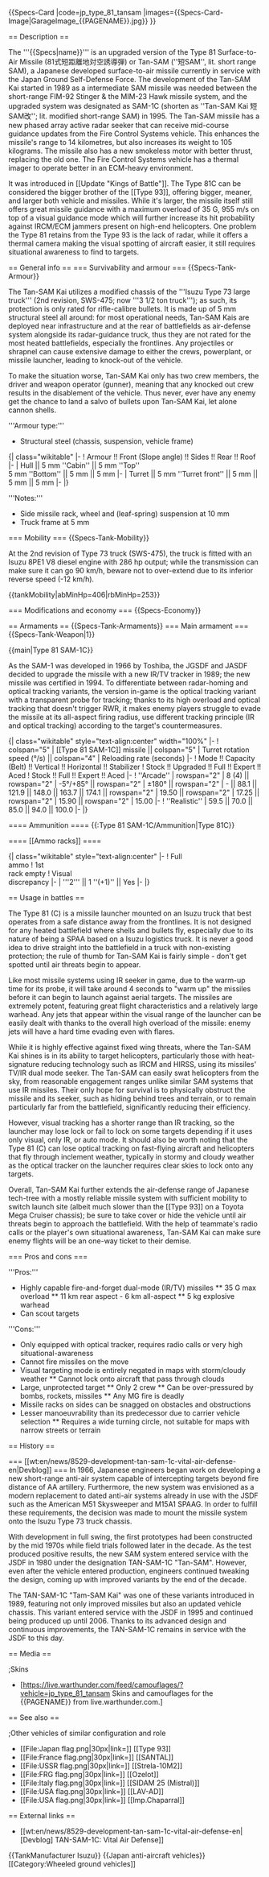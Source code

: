 {{Specs-Card
|code=jp_type_81_tansam
|images={{Specs-Card-Image|GarageImage_{{PAGENAME}}.jpg}}
}}

== Description ==
<!-- ''In the description, the first part should be about the history of the creation and combat usage of the vehicle, as well as its key features. In the second part, tell the reader about the ground vehicle in the game. Insert a screenshot of the vehicle, so that if the novice player does not remember the vehicle by name, he will immediately understand what kind of vehicle the article is talking about.'' -->
The '''{{Specs|name}}''' is an upgraded version of the Type 81 Surface-to-Air Missile (81式短距離地対空誘導弾) or Tan-SAM (''短SAM'', lit. short range SAM), a Japanese developed surface-to-air missile currently in service with the Japan Ground Self-Defense Force. The development of the Tan-SAM Kai started in 1989 as a intermediate SAM missile was needed between the short-range FIM-92 Stinger & the MIM-23 Hawk missile system, and the upgraded system was designated as SAM-1C (shorten as ''Tan-SAM Kai 短SAM改''; lit. modified short-range SAM) in 1995. The Tan-SAM missile has a new phased array active radar seeker that can receive mid-course guidance updates from the Fire Control Systems vehicle. This enhances the missile's range to 14 kilometres, but also increases its weight to 105 kilograms. The missile also has a new smokeless motor with better thrust, replacing the old one. The Fire Control Systems vehicle has a thermal imager to operate better in an ECM-heavy environment.

It was introduced in [[Update "Kings of Battle"]]. The Type 81C can be considered the bigger brother of the [[Type 93]], offering bigger, meaner, and larger both vehicle and missiles. While it's larger, the missile itself still offers great missile guidance with a maximum overload of 35 G, 955 m/s on top of a visual guidance mode which will further increase its hit probability against IRCM/ECM jammers present on high-end helicopters. One problem the Type 81 retains from the Type 93 is the lack of radar, while it offers a thermal camera making the visual spotting of aircraft easier, it still requires situational awareness to find to targets.

== General info ==
=== Survivability and armour ===
{{Specs-Tank-Armour}}
<!-- ''Describe armour protection. Note the most well protected and key weak areas. Appreciate the layout of modules as well as the number and location of crew members. Is the level of armour protection sufficient, is the placement of modules helpful for survival in combat? If necessary use a visual template to indicate the most secure and weak zones of the armour.'' -->
The Tan-SAM Kai utilizes a modified chassis of the '''Isuzu Type 73 large truck''' (2nd revision, SWS-475; now '''3 1/2 ton truck'''); as such, its protection is only rated for rifle-calibre bullets. It is made up of 5 mm structural steel all around: for most operational needs, Tan-SAM Kais are deployed near infrastructure and at the rear of battlefields as air-defense system alongside its radar-guidance truck, thus they are not rated for the most heated battlefields, especially the frontlines. Any projectiles or shrapnel can cause extensive damage to either the crews, powerplant, or missile launcher, leading to knock-out of the vehicle.

To make the situation worse, Tan-SAM Kai only has two crew members, the driver and weapon operator (gunner), meaning that any knocked out crew results in the disablement of the vehicle. Thus never, ever have any enemy get the chance to land a salvo of bullets upon Tan-SAM Kai, let alone cannon shells.

'''Armour type:''' <!-- The types of armour present on the vehicle and their general locations -->
<!-- Example: * Rolled homogeneous armour (Front, Side, Rear, Hull roof)
* Cast homogeneous armour (Turret, Transmission area) -->

* Structural steel (chassis, suspension, vehicle frame)

{| class="wikitable"
|-
! Armour !! Front (Slope angle) !! Sides !! Rear !! Roof
|-
| Hull || 5 mm ''Cabin'' || 5 mm ''Top'' <br>5 mm ''Bottom'' || 5 mm || 5 mm
|-
| Turret || 5 mm ''Turret front'' || 5 mm || 5 mm || 5 mm
|-
|}

'''Notes:''' <!-- Any additional notes which the user needs to be aware of -->
<!-- Example: * Suspension wheels are 20 mm thick, tracks are 30 mm thick, and torsion bars are 60 mm thick. -->

* Side missile rack, wheel and (leaf-spring) suspension at 10 mm
* Truck frame at 5 mm

=== Mobility ===
{{Specs-Tank-Mobility}}
<!-- ''Write about the mobility of the ground vehicle. Estimate the specific power and manoeuvrability, as well as the maximum speed forwards and backwards.'' -->
At the 2nd revision of Type 73 truck (SWS-475), the truck is fitted with an Isuzu 8PE1 V8 diesel engine with 286 hp output; while the transmission can make sure it can go 90 km/h, beware not to over-extend due to its inferior reverse speed (-12 km/h).

{{tankMobility|abMinHp=406|rbMinHp=253}}

=== Modifications and economy ===
{{Specs-Economy}}

== Armaments ==
{{Specs-Tank-Armaments}}
=== Main armament ===
{{Specs-Tank-Weapon|1}}
<!-- ''Give the reader information about the characteristics of the main gun. Assess its effectiveness in a battle based on the reloading speed, ballistics and the power of shells. Do not forget about the flexibility of the fire, that is how quickly the cannon can be aimed at the target, open fire on it and aim at another enemy. Add a link to the main article on the gun: <code><nowiki>{{main|Name of the weapon}}</nowiki></code>. Describe in general terms the ammunition available for the main gun. Give advice on how to use them and how to fill the ammunition storage.'' -->
{{main|Type 81 SAM-1C}}

As the SAM-1 was developed in 1966 by Toshiba, the JGSDF and JASDF decided to upgrade the missile with a new IR/TV tracker in 1989; the new missile was certified in 1994. To differentiate between radar-homing and optical tracking variants, the version in-game is the optical tracking variant with a transparent probe for tracking; thanks to its high overload and optical tracking that doesn't trigger RWR, it makes enemy players struggle to evade the missile at its all-aspect firing radius, use different tracking principle (IR and optical tracking) according to the target's countermeasures.

{| class="wikitable" style="text-align:center" width="100%"
|-
! colspan="5" | [[Type 81 SAM-1C]] missile || colspan="5" | Turret rotation speed (°/s) || colspan="4" | Reloading rate (seconds)
|-
! Mode !! Capacity (Belt) !! Vertical !! Horizontal !! Stabilizer
! Stock !! Upgraded !! Full !! Expert !! Aced
! Stock !! Full !! Expert !! Aced
|-
! ''Arcade''
| rowspan="2" | 8 (4) || rowspan="2" | -5°/+85° || rowspan="2" | ±180° || rowspan="2" | - || 88.1 || 121.9 || 148.0 || 163.7 || 174.1 || rowspan="2" | 19.50 || rowspan="2" | 17.25 || rowspan="2" | 15.90 || rowspan="2" | 15.00
|-
! ''Realistic''
| 59.5 || 70.0 || 85.0 || 94.0 || 100.0
|-
|}

==== Ammunition ====
{{:Type 81 SAM-1C/Ammunition|Type 81C}}

==== [[Ammo racks]] ====
<!-- [[File:Ammoracks_{{PAGENAME}}.png|right|thumb|x250px|[[Ammo racks]] of the {{PAGENAME}}]] -->
<!-- '''Last updated:''' -->
{| class="wikitable" style="text-align:center"
|-
! Full<br>ammo
! 1st<br>rack empty
! Visual<br>discrepancy
|-
| '''2''' || 1 ''(+1)'' || Yes
|-
|}

== Usage in battles ==
<!-- ''Describe the tactics of playing in the vehicle, the features of using vehicles in the team and advice on tactics. Refrain from creating a "guide" - do not impose a single point of view but instead give the reader food for thought. Describe the most dangerous enemies and give recommendations on fighting them. If necessary, note the specifics of the game in different modes (AB, RB, SB).'' -->
The Type 81 (C) is a missile launcher mounted on an Isuzu truck that best operates from a safe distance away from the frontlines. It is not designed for any heated battlefield where shells and bullets fly, especially due to its nature of being a SPAA based on a Isuzu logistics truck. It is never a good idea to drive straight into the battlefield in a truck with non-existing protection; the rule of thumb for Tan-SAM Kai is fairly simple - don't get spotted until air threats begin to appear.

Like most missile systems using IR seeker in game, due to the warm-up time for its probe, it will take around 4 seconds to "warm up" the missiles before it can begin to launch against aerial targets. The missiles are extremely potent, featuring great flight characteristics and a relatively large warhead. Any jets that appear within the visual range of the launcher can be easily dealt with thanks to the overall high overload of the missile: enemy jets will have a hard time evading even with flares.

While it is highly effective against fixed wing threats, where the Tan-SAM Kai shines is in its ability to target helicopters, particularly those with heat-signature reducing technology such as IRCM and HIRSS, using its missiles' TV/IR dual mode seeker. The Tan-SAM can easily swat helicopters from the sky, from reasonable engagement ranges unlike similar SAM systems that use IR missiles. Their only hope for survival is to physically obstruct the missile and its seeker, such as hiding behind trees and terrain, or to remain particularly far from the battlefield, significantly reducing their efficiency.

However, visual tracking has a shorter range than IR tracking, so the launcher may lose lock or fail to lock on some targets depending if it uses only visual, only IR, or auto mode. It should also be worth noting that the Type 81 (C) can lose optical tracking on fast-flying aircraft and helicopters that fly through inclement weather, typically in stormy and cloudy weather as the optical tracker on the launcher requires clear skies to lock onto any targets.

Overall, Tan-SAM Kai further extends the air-defense range of Japanese tech-tree with a mostly reliable missile system with sufficient mobility to switch launch site (albeit much slower than the [[Type 93]] on a Toyota Mega Cruiser chassis); be sure to take cover or hide the vehicle until air threats begin to approach the battlefield. With the help of teammate's radio calls or the player's own situational awareness, Tan-SAM Kai can make sure enemy flights will be an one-way ticket to their demise.

=== Pros and cons ===
<!-- ''Summarise and briefly evaluate the vehicle in terms of its characteristics and combat effectiveness. Mark its pros and cons in a bulleted list. Try not to use more than 6 points for each of the characteristics. Avoid using categorical definitions such as "bad", "good" and the like - use substitutions with softer forms such as "inadequate" and "effective".'' -->

'''Pros:'''

* Highly capable fire-and-forget dual-mode (IR/TV) missiles
** 35 G max overload
** 11 km rear aspect - 6 km all-aspect
** 5 kg explosive warhead
* Can scout targets

'''Cons:'''

* Only equipped with optical tracker, requires radio calls or very high situational-awareness
* Cannot fire missiles on the move
* Visual targeting mode is entirely negated in maps with storm/cloudy weather
** Cannot lock onto aircraft that pass through clouds
* Large, unprotected target
** Only 2 crew
** Can be over-pressured by bombs, rockets, missiles
** Any MG fire is deadly
* Missile racks on sides can be snagged on obstacles and obstructions
* Lesser manoeuvrability than its predecessor due to carrier vehicle selection
** Requires a wide turning circle, not suitable for maps with narrow streets or terrain

== History ==
<!-- ''Describe the history of the creation and combat usage of the vehicle in more detail than in the introduction. If the historical reference turns out to be too long, take it to a separate article, taking a link to the article about the vehicle and adding a block "/History" (example: <nowiki>https://wiki.warthunder.com/(Vehicle-name)/History</nowiki>) and add a link to it here using the <code>main</code> template. Be sure to reference text and sources by using <code><nowiki><ref></ref></nowiki></code>, as well as adding them at the end of the article with <code><nowiki><references /></nowiki></code>. This section may also include the vehicle's dev blog entry (if applicable) and the in-game encyclopedia description (under <code><nowiki>=== In-game description ===</nowiki></code>, also if applicable).'' -->

=== [[wt:en/news/8529-development-tan-sam-1c-vital-air-defense-en|Devblog]] ===
In 1966, Japanese engineers began work on developing a new short-range anti-air system capable of intercepting targets beyond fire distance of AA artillery. Furthermore, the new system was envisioned as a modern replacement to dated anti-air systems already in use with the JSDF such as the American M51 Skysweeper and M15A1 SPAAG. In order to fulfill these requirements, the decision was made to mount the missile system onto the Isuzu Type 73 truck chassis.

With development in full swing, the first prototypes had been constructed by the mid 1970s while field trials followed later in the decade. As the test produced positive results, the new SAM system entered service with the JSDF in 1980 under the designation TAN-SAM-1C "Tan-SAM". However, even after the vehicle entered production, engineers continued tweaking the design, coming up with improved variants by the end of the decade.

The TAN-SAM-1C "Tam-SAM Kai" was one of these variants introduced in 1989, featuring not only improved missiles but also an updated vehicle chassis. This variant entered service with the JSDF in 1995 and continued being produced up until 2006. Thanks to its advanced design and continuous improvements, the TAN-SAM-1C remains in service with the JSDF to this day.

== Media ==
<!-- ''Excellent additions to the article would be video guides, screenshots from the game, and photos.'' -->

;Skins
* [https://live.warthunder.com/feed/camouflages/?vehicle=jp_type_81_tansam Skins and camouflages for the {{PAGENAME}} from live.warthunder.com.]

== See also ==
<!-- ''Links to the articles on the War Thunder Wiki that you think will be useful for the reader, for example:''
* ''reference to the series of the vehicles;''
* ''links to approximate analogues of other nations and research trees.'' -->

;Other vehicles of similar configuration and role
* [[File:Japan flag.png|30px|link=]] [[Type 93]]
* [[File:France flag.png|30px|link=]] [[SANTAL]]
* [[File:USSR flag.png|30px|link=]] [[Strela-10M2]]
* [[File:FRG flag.png|30px|link=]] [[Ozelot]]
* [[File:Italy flag.png|30px|link=]] [[SIDAM 25 (Mistral)]]
* [[File:USA flag.png|30px|link=]] [[LAV-AD]]
* [[File:USA flag.png|30px|link=]] [[Imp.Chaparral]]

== External links ==
<!-- ''Paste links to sources and external resources, such as:''
* ''topic on the official game forum;''
* ''other literature.'' -->

* [[wt:en/news/8529-development-tan-sam-1c-vital-air-defense-en|[Devblog] TAN-SAM-1C: Vital Air Defense]]

{{TankManufacturer Isuzu}}
{{Japan anti-aircraft vehicles}}
[[Category:Wheeled ground vehicles]]